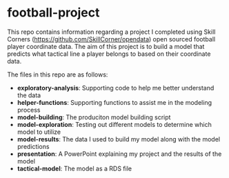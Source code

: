 # football-project

This repo contains information regarding a project I completed using Skill Corners (https://github.com/SkillCorner/opendata) open sourced football player coordinate data. The aim of this project is to build a model that predicts what tactical line a player belongs to based on their coordinate data.

The files in this repo are as follows:

- **exploratory-analysis**: Supporting code to help me better understand the data
- **helper-functions**: Supporting functions to assist me in the modeling process
- **model-building**: The produciton model building script
- **model-exploration**: Testing out different models to determine which model to utilize
- **model-results**: The data I used to build my model along with the model predictions
- **presentation**: A PowerPoint explaining my project and the results of the model
- **tactical-model**: The model as a RDS file
